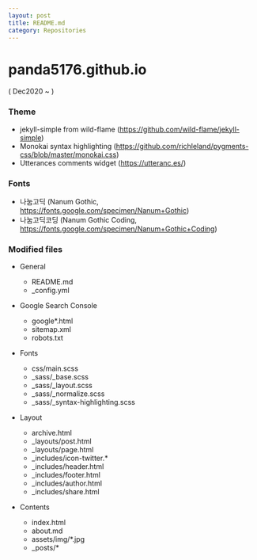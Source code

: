 ```yaml
---
layout: post
title: README.md
category: Repositories
---
```


# panda5176.github.io
( Dec2020 ~ )

### Theme
- jekyll-simple from wild-flame (https://github.com/wild-flame/jekyll-simple)
- Monokai syntax highlighting (https://github.com/richleland/pygments-css/blob/master/monokai.css)
- Utterances comments widget (https://utteranc.es/)

### Fonts
- 나눔고딕 (Nanum Gothic, https://fonts.google.com/specimen/Nanum+Gothic)
- 나눔고딕코딩 (Nanum Gothic Coding, https://fonts.google.com/specimen/Nanum+Gothic+Coding)

### Modified files
- General
  - README.md
  - _config.yml
  
- Google Search Console
  - google*.html
  - sitemap.xml
  - robots.txt

- Fonts
  - css/main.scss
  - _sass/_base.scss
  - _sass/_layout.scss
  - _sass/_normalize.scss
  - _sass/_syntax-highlighting.scss

- Layout
  - archive.html
  - _layouts/post.html
  - _layouts/page.html
  - _includes/icon-twitter.*
  - _includes/header.html
  - _includes/footer.html
  - _includes/author.html
  - _includes/share.html

- Contents
  - index.html
  - about.md
  - assets/img/*.jpg
  - _posts/*
